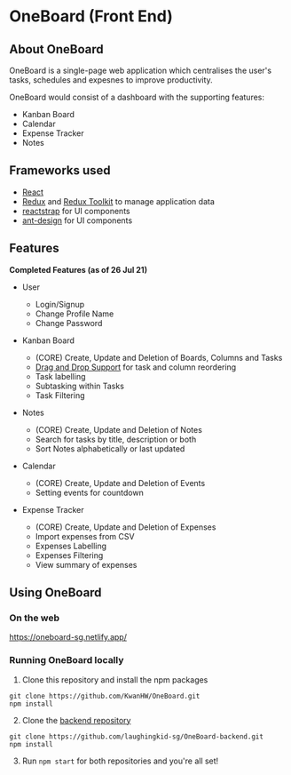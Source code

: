 # OneBoard (Front End)

## About OneBoard

OneBoard is a single-page web application which centralises the user's tasks, schedules and expesnes to improve productivity. 

OneBoard would consist of a dashboard with the supporting features:
- Kanban Board
- Calendar
- Expense Tracker
- Notes

## Frameworks used
- [React](https://reactjs.org/) 
- [Redux](https://redux.js.org/) and [Redux Toolkit](https://github.com/reduxjs/redux-toolkit) to manage application data
- [reactstrap](https://github.com/reactstrap/reactstrap) for UI components
- [ant-design](https://github.com/ant-design/ant-design/) for UI components

## Features
**Completed Features (as of 26 Jul 21)**
- User
  - Login/Signup
  - Change Profile Name
  - Change Password
   
- Kanban Board
  - (CORE) Create, Update and Deletion of Boards, Columns and Tasks
  - [Drag and Drop Support](https://github.com/atlassian/react-beautiful-dnd) for task and column reordering
  - Task labelling
  - Subtasking within Tasks
  - Task Filtering

- Notes
  - (CORE) Create, Update and Deletion of Notes 
  - Search for tasks by title, description or both
  - Sort Notes alphabetically or last updated

- Calendar
  - (CORE) Create, Update and Deletion of Events
  - Setting events for countdown
  
- Expense Tracker
  - (CORE) Create, Update and Deletion of Expenses
  - Import expenses from CSV
  - Expenses Labelling
  - Expenses Filtering
  - View summary of expenses

## Using OneBoard
### On the web
https://oneboard-sg.netlify.app/

### Running OneBoard locally
1. Clone this repository and install the npm packages

```
git clone https://github.com/KwanHW/OneBoard.git
npm install
```

2. Clone the [backend repository](https://github.com/laughingkid-sg/OneBoard-backend)

```
git clone https://github.com/laughingkid-sg/OneBoard-backend.git
npm install
```

3. Run `npm start` for both repositories and you're all set!
